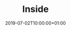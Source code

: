 ---
issue: 0719
title: "Inside"
metacritic: https://www.metacritic.com/game/playstation-4/inside
cover: https://store.playstation.com/store/api/chihiro/00_09_000/container/BE/nl/999/EP2054-CUSA02754_00-INSIDE0000000000/1560384283000/image?w=480&h=480&bg_color=000000&opacity=100&_version=00_09_000
date: 2019-07-02T10:00:00+01:00
---